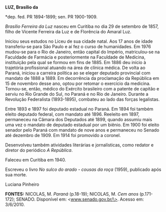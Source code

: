 **LUZ, Brasílio da**

\*dep. fed. PR 1894-1899; sen. PR 1900-1909.

*Brasílio Ferreira da Luz* nasceu em Curitiba no dia 29 de setembro de
1857, filho de Vicente Ferreira da Luz e de Florência do Amaral Luz.

Iniciou seus estudos no Liceu de sua cidade natal. Aos 17 anos de idade
transferiu-se para São Paulo e aí fez o curso de humanidades. Em 1976
mudou-se para o Rio de Janeiro, então capital do Império, matriculou-se
na Faculdade de Farmácia e posteriormente na Faculdade de Medicina,
instituição pela qual se formou em fins de 1885. Em 1886 deu início à
trajetória profissional atuando na área de clínica médica. De volta ao
Paraná, iniciou a carreira política ao se eleger deputado provincial com
mandato de 1888 a 1889. Em decorrência da proclamação da República em 15
de novembro desse ano, optou por retomar o exercício da medicina.
Tornou-se, então, médico do Exército brasileiro com a patente de capitão
e serviu no Rio Grande do Sul, no Paraná e no Rio de Janeiro. Durante a
Revolução Federalista (1893-1895), combateu ao lado das forças
legalistas.

Entre 1893 e 1897 foi deputado estadual no Paraná. Em 1894 foi também
eleito deputado federal, com mandato até 1896. Reeleito em 1897,
permaneceu na Câmara dos Deputados até 1899, quando assumiu mais uma vez
o mandato de deputado estadual por um biênio. Em 1900 foi eleito senador
pelo Paraná com mandato de nove anos e permaneceu no Senado até dezembro
de 1909. Em 1914 foi promovido a coronel.

Desenvolveu também atividades literárias e jornalísticas, como redator e
diretor do periódico *A República*.

Faleceu em Curitiba em 1940.

Escreveu o livro *No sulco do arado - cousas da roça* (1959), publicado
após sua morte.

Luciana Pinheiro

**FONTES:** NICOLAS, M. *Paraná* (p.18-19); NICOLAS, M. *Cem anos*
(p.171-172); SENADO. Disponível em: \<www.senado.gov.br/\>. Acesso em:
3/6/2010.
